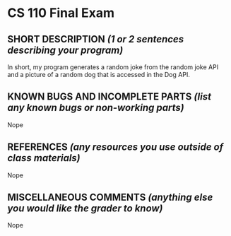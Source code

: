 # CS 110 Final Exam

## SHORT DESCRIPTION *(1 or 2 sentences describing your program)*
In short, my program generates a random joke from the random joke API and a picture of a random dog that is accessed in the Dog API. 

## KNOWN BUGS AND INCOMPLETE PARTS *(list any known bugs or non-working parts)*
Nope
## REFERENCES *(any resources you use outside of class materials)*
Nope
## MISCELLANEOUS COMMENTS *(anything else you would like the grader to know)*
Nope